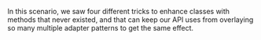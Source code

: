 In this scenario, we saw four different tricks to enhance classes with methods that never existed, and that can keep our API uses from overlaying so many multiple adapter patterns to get the same effect.
